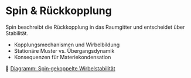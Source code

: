 # Spin & Rückkopplung

Spin beschreibt die Rückkopplung in das Raumgitter und entscheidet über Stabilität.

- Kopplungsmechanismen und Wirbelbildung
- Stationäre Muster vs. Übergangsdynamik
- Konsequenzen für Materiekondensation

📎 [Diagramm: Spin‑gekoppelte Wirbelstabilität]()
